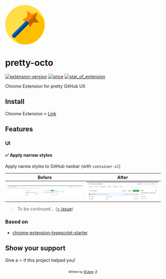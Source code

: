 ![pretty-octo](./public/icon/icon_128x128.png)

# pretty-octo

[![extension-version](https://badgen.net/chrome-web-store/v/pnjndmenjdnlkffafgfbdfegmpjjbjdm)](https://chrome.google.com/webstore/detail/octodirect/pnjndmenjdnlkffafgfbdfegmpjjbjdm?hl=ko) [![price](https://badgen.net/chrome-web-store/price/pnjndmenjdnlkffafgfbdfegmpjjbjdm)](https://chrome.google.com/webstore/detail/octodirect/pnjndmenjdnlkffafgfbdfegmpjjbjdm?hl=ko) [![star_of_extension](https://badgen.net/chrome-web-store/stars/pnjndmenjdnlkffafgfbdfegmpjjbjdm)](https://chrome.google.com/webstore/detail/octodirect/pnjndmenjdnlkffafgfbdfegmpjjbjdm?hl=ko)

Chrome Extension for pretty GitHub UX

## Install

Chrome Extension > [Link](https://chrome.google.com/webstore/detail/pretty-octo/pnjndmenjdnlkffafgfbdfegmpjjbjdm?hl=ko)

## Features

### UI

#### ✅ Apply narrow styles

Apply narow styles to GitHub navbar (with `container-xl`)

|            **Before**            |           **After**            |
| :------------------------------: | :----------------------------: |
| ![1_before](assets/1_before.png) | ![1_after](assets/1_after.png) |

> To be continued... ([> issue](https://github.com/JaeYeopHan/pretty-octo/issues/new?template=Feature_request.md))

### Based on

- [chrome-extension-typescript-starter](https://github.com/chibat/chrome-extension-typescript-starter)

## Show your support

Give a ⭐️ if this project helped you!

<div align="center">
  <sub>
    <sup>Written by <a href="https://github.com/JaeYeopHan">@Jbee</a></sup>
  </sub>
  <small>✌</small>
</div>
